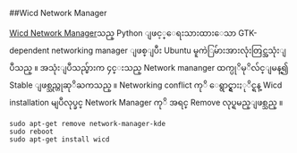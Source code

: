 ##Wicd Network Manager

[Wicd Network Manager](http://wicd.sourceforge.net/)သည္ Python ျဖင့္ေရးသားထားေသာ GTK-dependent networking manager ျဖစ္ျပီး Ubuntu မူကဲြမ်ားအားလုံးတြင္အသုံးျပဳသည္ ။ အသုံးျပဳသည္မ်ားက ၄င္းသည္ Network mananger ထက္ပုိမုိလ်င္ျမန္၍ Stable ျဖစ္သည္ဟုဆုိႀကသည္ ။ Networking conflict ကုိ ေရွာင္ရွားႏုိင္ရန္ Wicd installation မျပဳလုပ္ခင္ Network Manager ကုိ အရင္ Remove လုပ္ရမည္ျဖစ္သည္ ။
	
	sudo apt-get remove network-manager-kde
	sudo reboot
	sudo apt-get install wicd

